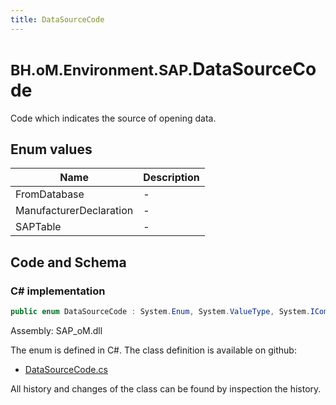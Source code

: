 ```yaml
---
title: DataSourceCode
---
```


# <small>BH.oM.Environment.SAP.</small>**DataSourceCode**

Code which indicates the source of opening data.

## Enum values

| Name            | Description                                                    |
|-----------------|----------------------------------------------------------------|
| FromDatabase |  -  |
| ManufacturerDeclaration |  -  |
| SAPTable |  -  |


## Code and Schema

### C# implementation

``` C# title="C#"
public enum DataSourceCode : System.Enum, System.ValueType, System.IComparable, System.ISpanFormattable, System.IFormattable, System.IConvertible
```

Assembly: SAP_oM.dll

The enum is defined in C#. The class definition is available on github:

- [DataSourceCode.cs](https://github.com/BHoM/SAP_Toolkit/blob/develop/SAP_oM/Enums\DataSourceCode.cs)

All history and changes of the class can be found by inspection the history.
